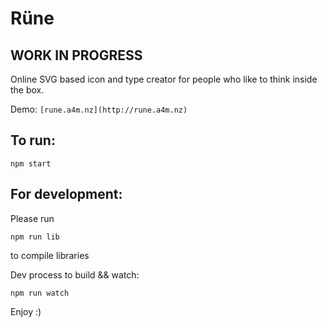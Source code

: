 # Rüne
## WORK IN PROGRESS

Online SVG based icon and type creator for people who like to think inside the box.

Demo: `[rune.a4m.nz](http://rune.a4m.nz)`

## To run:

```
npm start
```

## For development:

Please run
```
npm run lib
```
to compile libraries


Dev process to build && watch:

```
npm run watch
```

Enjoy :)